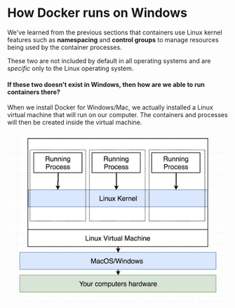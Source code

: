 
# How Docker runs on Windows

We've learned from the previous sections that containers use Linux kernel features such as **namespacing** and **control groups** to manage resources being used by the container processes.

These two are not included by default in all operating systems and are *specific* only to the Linux operating system.

#### If these two doesn't exist in Windows, then how are we able to run containers there?

When we install Docker for Windows/Mac, we actually installed a Linux virtual machine that will run on our computer. The containers and processes will then be created inside the virtual machine.

<p align=center>
<img src="../../Images/howdockerrunsonwindows.png">
</p>

</details>